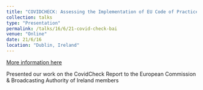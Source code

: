 ```yaml
---
title: "COVIDCHECK: Assessing the Implementation of EU Code of Practice on Disinformation in Relation to COVID-19"
collection: talks
type: "Presentation"
permalink: /talks/16/6/21-covid-check-bai
venue: "Online"
date: 21/6/16
location: "Dublin, Ireland"
---
```


[More information here](https://www.bai.ie/en/new-report-recommends-development-of-robust-procedures-for-reporting-and-monitoring-online-disinformation/)

Presented our work on the CovidCheck Report to the European Commission &amp; Broadcasting Authority of Ireland members

